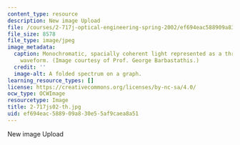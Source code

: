 ```yaml
---
content_type: resource
description: New image Upload
file: /courses/2-717j-optical-engineering-spring-2002/ef694eac588909a830e55af9caea8a51_2-717js02-th.jpg
file_size: 8578
file_type: image/jpeg
image_metadata:
  caption: Monochromatic, spacially coherent light represented as a three-dimensional
    waveform. (Image courtesy of Prof. George Barbastathis.)
  credit: ''
  image-alt: A folded spectrum on a graph.
learning_resource_types: []
license: https://creativecommons.org/licenses/by-nc-sa/4.0/
ocw_type: OCWImage
resourcetype: Image
title: 2-717js02-th.jpg
uid: ef694eac-5889-09a8-30e5-5af9caea8a51
---
```

New image Upload